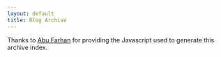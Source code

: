 ```yaml
---
layout: default
title: Blog Archive
---
```


<!--
Title: Blog-Archive
Timestamp: 2001-01-01 01:01:01 -0100
Last Accessed: 2001-01-01 01:01:01 -0100
Times Accessed: 0
Tags: Organization, Index
Metadata: 
-->

<script style="text/javascript" src="http://dl.dropbox.com/u/1603420/Blog/tocbyarchivemin.js"></script>
<script src="http://stuartjandrews.blogspot.com/feeds/posts/default?max-results=500&alt=json-in-script&callback=loadtoc"></script>

Thanks to [Abu Farhan](http://www.abu-farhan.com/) for providing the Javascript used to generate this archive index.



